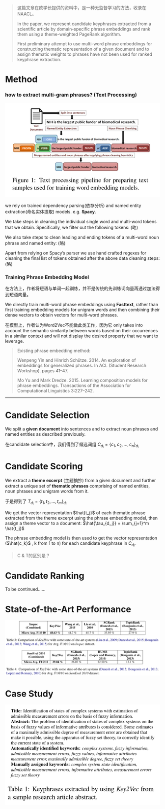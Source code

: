 > 这篇文章在欧学长提供的资料中，是一种无监督学习的方法，收录在NAACL。
> 
> In the paper, we represent candidate keyphrases extracted from a scientific article by domain-specific phrase embeddings and rank them using a theme-weighted PageRank algorithm.
> 
> First preliminary attempt to use multi-word phrase embeddings for constructing thematic representation of a given document and to assign thematic weights to phrases have not been used for ranked keyphrase extraction.



# Method

### how to extract multi-gram phrases? (Text Processing)

![data](Material_For_Notes/4.png)

we rely on trained dependency parsing(依存分析) and named entity extraction(命名实体提取) models. e.g. **Spacy**.

We take steps in cleaning the individual single word and multi-word tokens that we obtain. Specifically, we filter out the following tokens: (略)

We also take steps to clean leading and ending tokens of a multi-word noun phrase and named entity: (略)

Apart from relying on Spacy’s parser we use hand crafted regexes for cleaning the final list of tokens obtained after the above data cleaning steps: (略)

### Training Phrase Embedding Model

在方法上，作者将短语与单词一起训练，并不是传统的先训练词向量再通过加法得到短语向量。

We directly train multi-word phrase embeddings using **Fasttext**, rather than first training embedding models for unigram words and then combining their dense vectors to obtain vectors for multi-word phrases.

在模型上，作者认为Word2Vec不能做此类工作，因为它 only takes into account the semantic similarity between words based on their occurrences in a similar context and will not display the desired property that we want to leverage.

> Existing phrase embedding method:
> 
> Wenpeng Yin and Hinrich Schütze. 2014. An exploration of embeddings for generalized phrases. In ACL (Student Research Workshop). pages 41–47.
> 
> Mo Yu and Mark Dredze. 2015. Learning composition models for phrase embeddings. Transactions of the Association for Computational Linguistics 3:227–242.

---

# Candidate Selection

We split a **given document** into sentences and to extract noun phrases and named entities as described previously.

在candidate selection中，我们得到了候选词组 $C_{d_i} = \{c_1 ,c_2 ,...,c_n\}_{d_i}$

# Candidate Scoring

We extract a **theme excerpt** (主题摘抄) from a given document and further extract a unique set of **thematic phrases** comprising of named entities, noun phrases and unigram words from it. 

于是得到了 $T_{d_i} = \{t_1 ,t_2 ,...,t_m\}_{d_i}$

We get the vector representation  $\hat{t_j}$ of each thematic phrase extracted from the theme excerpt using the phrase embedding model, then assign a theme vector to a document: $\hat{\tau_{d_j}} = \sum_{j=1}^m \hat{t_j}$

The phrase embedding model is then used to get the vector representation ($\hat{c_k}$ , k from 1 to n)  for each candidate keyphrase in $C_{d_i}$.

> C & T的区别是？

# Candidate Ranking

To be continued......

# State-of-the-Art Performance

![data](Material_For_Notes/5.png)



# Case Study

![data](Material_For_Notes/6.png)


